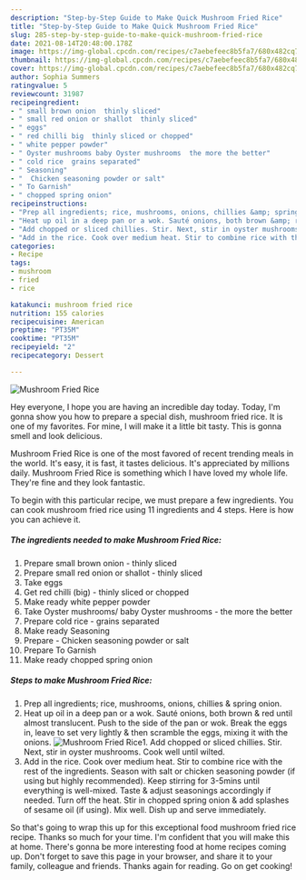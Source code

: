 ```yaml
---
description: "Step-by-Step Guide to Make Quick Mushroom Fried Rice"
title: "Step-by-Step Guide to Make Quick Mushroom Fried Rice"
slug: 285-step-by-step-guide-to-make-quick-mushroom-fried-rice
date: 2021-08-14T20:48:00.178Z
image: https://img-global.cpcdn.com/recipes/c7aebefeec8b5fa7/680x482cq70/mushroom-fried-rice-recipe-main-photo.jpg
thumbnail: https://img-global.cpcdn.com/recipes/c7aebefeec8b5fa7/680x482cq70/mushroom-fried-rice-recipe-main-photo.jpg
cover: https://img-global.cpcdn.com/recipes/c7aebefeec8b5fa7/680x482cq70/mushroom-fried-rice-recipe-main-photo.jpg
author: Sophia Summers
ratingvalue: 5
reviewcount: 31987
recipeingredient:
- " small brown onion  thinly sliced"
- " small red onion or shallot  thinly sliced"
- " eggs"
- " red chilli big  thinly sliced or chopped"
- " white pepper powder"
- " Oyster mushrooms baby Oyster mushrooms  the more the better"
- " cold rice  grains separated"
- " Seasoning"
- "  Chicken seasoning powder or salt"
- " To Garnish"
- " chopped spring onion"
recipeinstructions:
- "Prep all ingredients; rice, mushrooms, onions, chillies &amp; spring onion."
- "Heat up oil in a deep pan or a wok. Sauté onions, both brown &amp; red until almost translucent. Push to the side of the pan or wok. Break the eggs in, leave to set very lightly &amp; then scramble the eggs, mixing it with the onions."
- "Add chopped or sliced chillies. Stir. Next, stir in oyster mushrooms. Cook well until wilted."
- "Add in the rice. Cook over medium heat. Stir to combine rice with the rest of the ingredients. Season with salt or chicken seasoning powder (if using but highly recommended). Keep stirring for 3-5mins until everything is well-mixed. Taste &amp; adjust seasonings accordingly if needed. Turn off the heat. Stir in chopped spring onion &amp; add splashes of sesame oil (if using). Mix well. Dish up and serve immediately."
categories:
- Recipe
tags:
- mushroom
- fried
- rice

katakunci: mushroom fried rice 
nutrition: 155 calories
recipecuisine: American
preptime: "PT35M"
cooktime: "PT35M"
recipeyield: "2"
recipecategory: Dessert

---
```



![Mushroom Fried Rice](https://img-global.cpcdn.com/recipes/c7aebefeec8b5fa7/680x482cq70/mushroom-fried-rice-recipe-main-photo.jpg)

Hey everyone, I hope you are having an incredible day today. Today, I'm gonna show you how to prepare a special dish, mushroom fried rice. It is one of my favorites. For mine, I will make it a little bit tasty. This is gonna smell and look delicious.



Mushroom Fried Rice is one of the most favored of recent trending meals in the world. It's easy, it is fast, it tastes delicious. It's appreciated by millions daily. Mushroom Fried Rice is something which I have loved my whole life. They're fine and they look fantastic.


To begin with this particular recipe, we must prepare a few ingredients. You can cook mushroom fried rice using 11 ingredients and 4 steps. Here is how you can achieve it.

<!--inarticleads1-->

##### The ingredients needed to make Mushroom Fried Rice:

1. Prepare  small brown onion - thinly sliced
1. Prepare  small red onion or shallot - thinly sliced
1. Take  eggs
1. Get  red chilli (big) - thinly sliced or chopped
1. Make ready  white pepper powder
1. Take  Oyster mushrooms/ baby Oyster mushrooms - the more the better
1. Prepare  cold rice - grains separated
1. Make ready  Seasoning
1. Prepare  - Chicken seasoning powder or salt
1. Prepare  To Garnish
1. Make ready  chopped spring onion




<!--inarticleads2-->

##### Steps to make Mushroom Fried Rice:

1. Prep all ingredients; rice, mushrooms, onions, chillies &amp; spring onion.
1. Heat up oil in a deep pan or a wok. Sauté onions, both brown &amp; red until almost translucent. Push to the side of the pan or wok. Break the eggs in, leave to set very lightly &amp; then scramble the eggs, mixing it with the onions.
<img src="//assets-global.cpcdn.com/assets/icons/button_play-2c75c40dde080a61004c1f40b05d8f140eaff45d7e9e6481dc71c63d2e7c4909.png" alt="Mushroom Fried Rice">1. Add chopped or sliced chillies. Stir. Next, stir in oyster mushrooms. Cook well until wilted.
1. Add in the rice. Cook over medium heat. Stir to combine rice with the rest of the ingredients. Season with salt or chicken seasoning powder (if using but highly recommended). Keep stirring for 3-5mins until everything is well-mixed. Taste &amp; adjust seasonings accordingly if needed. Turn off the heat. Stir in chopped spring onion &amp; add splashes of sesame oil (if using). Mix well. Dish up and serve immediately.




So that's going to wrap this up for this exceptional food mushroom fried rice recipe. Thanks so much for your time. I'm confident that you will make this at home. There's gonna be more interesting food at home recipes coming up. Don't forget to save this page in your browser, and share it to your family, colleague and friends. Thanks again for reading. Go on get cooking!
